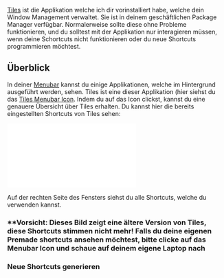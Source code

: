 [Tiles](https://freemacsoft.net/tiles/) ist die Applikation welche ich dir vorinstalliert habe, welche dein Window Management verwaltet. Sie ist in deinem geschäftlichen Package Manager verfügbar. Normalerweise sollte diese ohne Probleme funktionieren, und du solltest mit der Applikation nur interagieren müssen, wenn deine Schortcuts nicht funktionieren oder du neue Shortcuts programmieren möchtest.

## Überblick

In deiner [Menubar](Images/Menubar.md) kannst du einige Applikationen, welche im Hintergrund ausgeführt werden, sehen. Tiles ist eine dieser Applikation (hier siehst du das [Tiles Menubar Icon](Images/Tiles%20Menubar%20Icon.md). Indem du auf das Icon clickst, kannst du eine genauere Übersicht über Tiles erhalten. Du kannst hier die bereits eingestellten Shortcuts von Tiles sehen:

![TilesMenuaBarPremadeShortcuts](Images/TilesMenuaBarPremadeShortcuts.md)

Auf der rechten Seite des Fensters siehst du alle Shortcuts, welche du verwenden kannst.

### **Vorsicht: Dieses Bild zeigt eine ältere Version von Tiles, diese Shortcuts stimmen nicht mehr! Falls du deine eigenen Premade shortcuts ansehen möchtest, bitte clicke auf das Menubar Icon und schaue auf deinem eigene Laptop nach

### Neue Shortcuts generieren